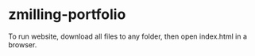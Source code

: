 # zmilling-portfolio
To run website, download all files to any folder, then open index.html in a browser.
